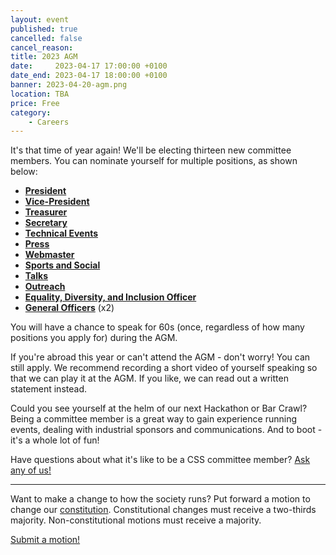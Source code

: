 ```yaml
---
layout: event
published: true
cancelled: false
cancel_reason:
title: 2023 AGM
date:     2023-04-17 17:00:00 +0100
date_end: 2023-04-17 18:00:00 +0100
banner: 2023-04-20-agm.png
location: TBA
price: Free
category:
    - Careers
---
```


It's that time of year again! We'll be electing thirteen new committee members. You can nominate yourself for multiple positions, as shown below:

- [**President**](https://forms.office.com/e/PcjY9ugTj7)
- [**Vice-President**](https://forms.office.com/e/E1BR0JHwDc)
- [**Treasurer**](https://forms.office.com/e/7yUUPWtP38)
- [**Secretary**](https://forms.office.com/e/TDZYyWJMWE)
- [**Technical Events**](https://forms.office.com/e/kgN2ZxAfnn)
- [**Press**](https://forms.office.com/e/rhasrDh5Sq)
- [**Webmaster**](https://forms.office.com/e/TruBjMJN3e)
- [**Sports and Social**](https://forms.office.com/e/wgSK5MjkL3)
- [**Talks**](https://forms.office.com/e/NC4xF9QW2v)
- [**Outreach**](https://forms.office.com/e/MQXzJhyVFv)
- [**Equality, Diversity, and Inclusion Officer**](https://forms.office.com/e/Mk49wusbA4)
- [**General Officers**](https://forms.office.com/e/qZpEWGq7pT) (x2)

You will have a chance to speak for 60s (once, regardless of how many positions you apply for) during the AGM.

If you're abroad this year or can't attend the AGM - don't worry! You can still apply. We recommend recording a short video of yourself speaking so that we can play it at the AGM. If you like, we can read out a written statement instead.

Could you see yourself at the helm of our next Hackathon or Bar Crawl? Being a committee member is a great way to gain experience running events, dealing with industrial sponsors and communications. And to boot - it's a whole lot of fun!

Have questions about what it's like to be a CSS committee member? [Ask any of us!](https://cssbristol.co.uk/contact/)

---

Want to make a change to how the society runs? Put forward a motion to change our [constitution](https://cssbristol.co.uk/constitution). Constitutional changes must receive a two-thirds majority. Non-constitutional motions must receive a majority.

[Submit a motion!](https://forms.office.com/e/FahWRwFCBX)
